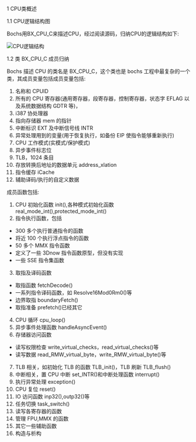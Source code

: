 1 CPU类概述

1.1 CPU逻辑结构图

Bochs用BX_CPU_C来描述CPU，经过阅读源码，归纳CPU的逻辑结构如下: 

![CPU逻辑结构](images/11.png)

1.2 类 BX_CPU_C 成员归纳

Bochs 描述 CPU 的类名是 BX_CPU_C，这个类也是 bochs 工程中最复杂的一个类，其成员变量包括成员变量包括: 

1. 名称和 CPUID
2. 所有的 CPU 寄存器(通用寄存器，段寄存器，控制寄存器，状态字 EFLAG 以及系统数据结构 GDTR 等)，
3. i387 协处理器
4. 指向存储器 mem 的指针
5. 中断标识 EXT 及中断信号线 INTR
6. 异常处理用到的变量(用于恢复执行，如备份 EIP 使指令能够重新执行)
7. CPU 工作模式(实模式/保护模式)
8. 异步事件标志位
9. TLB，1024 条目
10. 存放转换后地址的数据单元 address_xlation
11. 指令缓存 iCache
12. 辅助译码/执行的自定义数据
 
成员函数包括: 

1. CPU 初始化函数 init(),各种模式初始化函数 real_mode_int(),protected_mode_int()
2. 指令执行函数，包括
 - 300 多个执行普通指令的函数
 - 将近 100 个执行浮点指令的函数
 - 50 多个 MMX 指令函数
 - 定义了一些 3Dnow 指令函数原型，但没有实现
 - 一些 SSE 指令集函数
3. 取指及译码函数
 - 取指函数 fetchDecode()
 - 一系列指令译码函数，如 Resolve16Mod0Rm0()等
 - 边界取指 boundaryFetch()
 - 取指准备 prefetch()已经其它
4. CPU 循环 cpu_loop()
5. 异步事件处理函数 handleAsyncEvent()
6. 存储器访问函数
 - 读写权限检查 write_virtual_checks，read_virtual_checks()等
 - 读写数据 read_RMW_virtual_byte，write_RMW_virtual_byte()等
7. TLB 相关，如初始化 TLB 的函数 TLB_init()，TLB 刷新 TLB_flush()  
8. 中断相关，置 CPU 中断 set_INTR()和中断处理函数 interrupt()  
9. 执行异常处理 exception()  
10. CPU 复位 reset()  
11. IO 访问函数 inp32(),outp32()等  
12. 任务切换 task_switch()  
13. 读写各寄存器的函数  
14. 管理 FPU,MMX 的函数  
15. 其它一些辅助函数  
16. 构造与析构  


